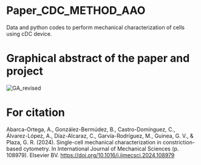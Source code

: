 # Paper_CDC_METHOD_AAO
 Data and python codes to perform mechanical characterization of cells using cDC device.

# Graphical abstract of the paper and project

![GA_revised](https://github.com/abarcaortega/Paper_CDC_METHOD/assets/46452875/dc1abe7b-b2ca-431f-a0a4-dfcceac655dd)


# For citation

Abarca-Ortega, A., González-Bermúdez, B., Castro-Domínguez, C., Álvarez-López, A., Díaz-Alcaraz, C., Garvía-Rodríguez, M., Guinea, G. V., & Plaza, G. R. (2024). Single-cell mechanical characterization in constriction-based cytometry. In International Journal of Mechanical Sciences (p. 108979). Elsevier BV. https://doi.org/10.1016/j.ijmecsci.2024.108979
